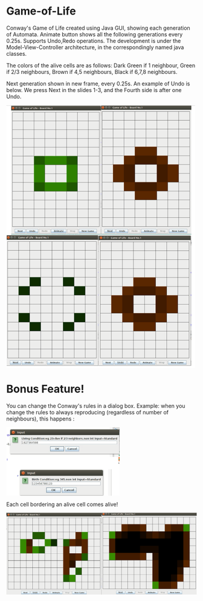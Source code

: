 # Game-of-Life
Conway's Game of Life created using Java GUI, showing each generation of Automata. Animate button shows all the following generations every 0.25s. Supports Undo,Redo operations. The development is under the Model-View-Controller architecture, in the correspondingly named java classes.

The colors of the alive cells are as follows: Dark Green if 1 neighbour, Green if 2/3 neighbours, Brown if 4,5 neighbours, Black if 6,7,8 neighbours.

Next generation shown in new frame, every 0.25s. An example of Undo is below. We press Next in the slides 1-3, and the Fourth side is after one Undo.

<img src="https://raw.githubusercontent.com/parthnan/Game-of-Life/master/UndoExample.png" width="500px" align="middle">

# Bonus Feature!
You can change the Conway's rules in a dialog box. Example: when you change the rules to always reproducing (regardless of number of neighbours), this happens : 

<img src="https://raw.githubusercontent.com/parthnan/Game-of-Life/master/InputRules.png" width="300px" align="middle">

Each cell bordering an alive cell comes alive!

<img src="https://raw.githubusercontent.com/parthnan/Game-of-Life/master/AlwaysReproducing.png" width="700px" align="middle">
